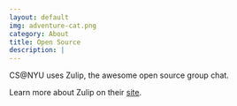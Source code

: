 ```yaml
---
layout: default
img: adventure-cat.png
category: About
title: Open Source
description: |
---
```

  CS@NYU uses Zulip, the awesome open source group chat.

  Learn more about Zulip on their <a href="https://zulip.org/">site</a>.
